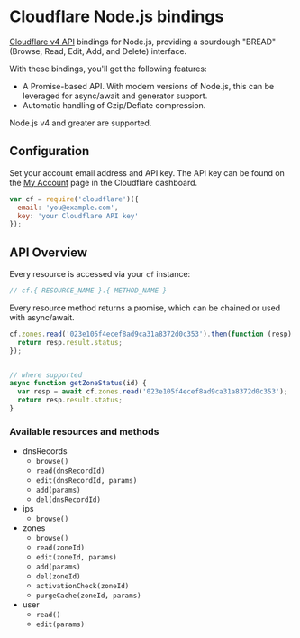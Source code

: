 # Cloudflare Node.js bindings

[Cloudflare v4 API][cf-api] bindings for Node.js, providing a sourdough
"BREAD" (Browse, Read, Edit, Add, and Delete) interface.

[cf-api]: https://api.cloudflare.com/

With these bindings, you'll get the following features:

* A Promise-based API. With modern versions of Node.js, this can be
  leveraged for async/await and generator support.
* Automatic handling of Gzip/Deflate compression.

Node.js v4 and greater are supported.

## Configuration

Set your account email address and API key.  The API key can be found on
the [My Account][my-account] page in the Cloudflare dashboard.

[my-account]: https://www.cloudflare.com/a/account

```javascript
var cf = require('cloudflare')({
  email: 'you@example.com',
  key: 'your Cloudflare API key'
});
```

## API Overview

Every resource is accessed via your `cf` instance:

```javascript
// cf.{ RESOURCE_NAME }.{ METHOD_NAME }
```

Every resource method returns a promise, which can be chained or used
with async/await.

```javascript
cf.zones.read('023e105f4ecef8ad9ca31a8372d0c353').then(function (resp) {
  return resp.result.status;
});


// where supported
async function getZoneStatus(id) {
  var resp = await cf.zones.read('023e105f4ecef8ad9ca31a8372d0c353');
  return resp.result.status;
}
```

### Available resources and methods

* dnsRecords
    * `browse()`
    * `read(dnsRecordId)`
    * `edit(dnsRecordId, params)`
    * `add(params)`
    * `del(dnsRecordId)`
* ips
    * `browse()`
* zones
    * `browse()`
    * `read(zoneId)`
    * `edit(zoneId, params)`
    * `add(params)`
    * `del(zoneId)`
    * `activationCheck(zoneId)`
    * `purgeCache(zoneId, params)`
* user
    * `read()`
    * `edit(params)`